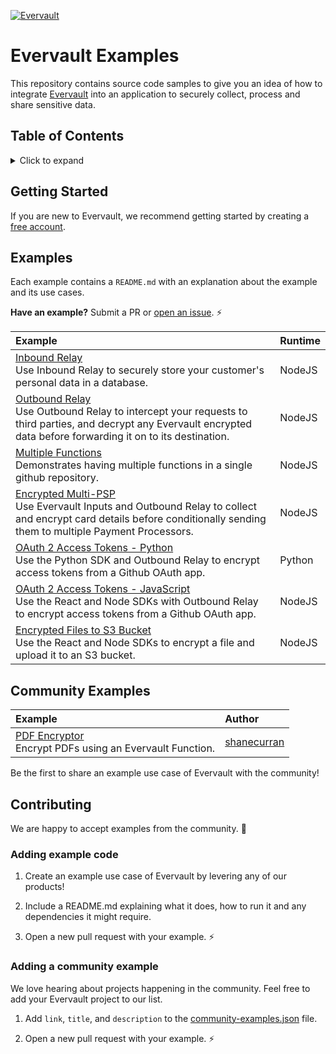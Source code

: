 <!--
title: 'Evervault Sample Code'
description: 'Simple examples of how to use Evervault to collect, process and share sensitive data'
layout: Doc
platform: AWS
language: nodeJS
authorLink: 'https://github.com/evervault'
authorName: 'Evervault'
authorAvatar: 'https://avatars.githubusercontent.com/u/47702631?s=200&v=4'
-->

[![Evervault](https://evervault.com/evervault.svg)](https://evervault.com/)

# Evervault Examples

This repository contains source code samples to give you an idea of how to integrate [Evervault](https://evervault.com/) into an application to securely collect, process and share sensitive data.

## Table of Contents
<details>
<summary>Click to expand</summary>

- [Evervault Examples](#evervault-examples)
  - [Table of Contents](#table-of-contents)
  - [Getting Started](#getting-started)
  - [Examples](#examples)
  - [Community Examples](#community-examples)
  - [Contributing](#contributing)
    - [Adding example code](#adding-example-code)
    - [Adding a community example](#adding-a-community-example)

</details>

## Getting Started

If you are new to Evervault, we recommend getting started by creating a [free account](https://app.evervault.com/register).

## Examples

Each example contains a `README.md` with an explanation about the example and its use cases.

**Have an example?** Submit a PR or [open an issue](https://github.com/evervault/examples/issues). ⚡️

| Example | Runtime  |
|:--------------------------- |:-----|
| [Inbound Relay](https://github.com/evervault/examples/tree/main/inbound-relay-example) <br/> Use Inbound Relay to securely store your customer's personal data in a database. | NodeJS |
| [Outbound Relay](https://github.com/evervault/examples/tree/main/outbound-relay-example) <br/> Use Outbound Relay to intercept your requests to third parties, and decrypt any Evervault encrypted data before forwarding it on to its destination. | NodeJS |
| [Multiple Functions](https://github.com/evervault/examples/tree/main/multi-function-example) <br/> Demonstrates having multiple functions in a single github repository. | NodeJS |
| [Encrypted Multi-PSP](https://github.com/evervault/examples/tree/main/encrypted-multi-psp-example) <br/> Use Evervault Inputs and Outbound Relay to collect and encrypt card details before conditionally sending them to multiple Payment Processors. | NodeJS |
| [OAuth 2 Access Tokens - Python](https://github.com/evervault/examples/tree/main/oauth2-access-tokens/python) <br/> Use the Python SDK and Outbound Relay to encrypt access tokens from a Github OAuth app. | Python |
| [OAuth 2 Access Tokens - JavaScript](https://github.com/evervault/examples/tree/main/oauth2-access-tokens/js) <br/> Use the React and Node SDKs with Outbound Relay to encrypt access tokens from a Github OAuth app. | NodeJS |
| [Encrypted Files to S3 Bucket](https://github.com/evervault/examples/tree/main/encrypted-files-s3) <br/> Use the React and Node SDKs to encrypt a file and upload it to an S3 bucket. | NodeJS |

## Community Examples

| Example | Author  |
|:--------------------------- |:-----|
| [PDF Encryptor](https://github.com/shanecurran/pdf-encryptor) <br/> Encrypt PDFs using an Evervault Function. | [shanecurran](https://github.com/shanecurran) |

Be the first to share an example use case of Evervault with the community!

## Contributing

We are happy to accept examples from the community. 🎉

### Adding example code

1. Create an example use case of Evervault by levering any of our products! 

2. Include a README.md explaining what it does, how to run it and any dependencies it might require.

3. Open a new pull request with your example. ⚡️

### Adding a community example

We love hearing about projects happening in the community. Feel free to add your Evervault project to our list.

1. Add `link`, `title`, and `description` to the [community-examples.json](https://github.com/evervault/examples/community-examples.json) file.

2. Open a new pull request with your example. ⚡️
